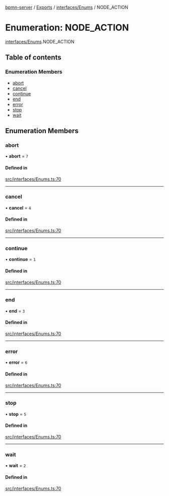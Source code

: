 [bpmn-server](../README.md) / [Exports](../modules.md) / [interfaces/Enums](../modules/interfaces_Enums.md) / NODE\_ACTION

# Enumeration: NODE\_ACTION

[interfaces/Enums](../modules/interfaces_Enums.md).NODE_ACTION

## Table of contents

### Enumeration Members

- [abort](interfaces_Enums.NODE_ACTION.md#abort)
- [cancel](interfaces_Enums.NODE_ACTION.md#cancel)
- [continue](interfaces_Enums.NODE_ACTION.md#continue)
- [end](interfaces_Enums.NODE_ACTION.md#end)
- [error](interfaces_Enums.NODE_ACTION.md#error)
- [stop](interfaces_Enums.NODE_ACTION.md#stop)
- [wait](interfaces_Enums.NODE_ACTION.md#wait)

## Enumeration Members

### abort

• **abort** = ``7``

#### Defined in

[src/interfaces/Enums.ts:70](https://github.com/linonetwo/bpmn-server/blob/02da6f2/src/interfaces/Enums.ts#L70)

___

### cancel

• **cancel** = ``4``

#### Defined in

[src/interfaces/Enums.ts:70](https://github.com/linonetwo/bpmn-server/blob/02da6f2/src/interfaces/Enums.ts#L70)

___

### continue

• **continue** = ``1``

#### Defined in

[src/interfaces/Enums.ts:70](https://github.com/linonetwo/bpmn-server/blob/02da6f2/src/interfaces/Enums.ts#L70)

___

### end

• **end** = ``3``

#### Defined in

[src/interfaces/Enums.ts:70](https://github.com/linonetwo/bpmn-server/blob/02da6f2/src/interfaces/Enums.ts#L70)

___

### error

• **error** = ``6``

#### Defined in

[src/interfaces/Enums.ts:70](https://github.com/linonetwo/bpmn-server/blob/02da6f2/src/interfaces/Enums.ts#L70)

___

### stop

• **stop** = ``5``

#### Defined in

[src/interfaces/Enums.ts:70](https://github.com/linonetwo/bpmn-server/blob/02da6f2/src/interfaces/Enums.ts#L70)

___

### wait

• **wait** = ``2``

#### Defined in

[src/interfaces/Enums.ts:70](https://github.com/linonetwo/bpmn-server/blob/02da6f2/src/interfaces/Enums.ts#L70)
